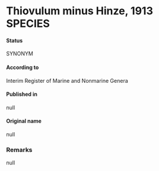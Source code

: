Thiovulum minus Hinze, 1913 SPECIES
=======

#### Status
SYNONYM

#### According to
Interim Register of Marine and Nonmarine Genera

#### Published in
null

#### Original name
null

### Remarks
null
